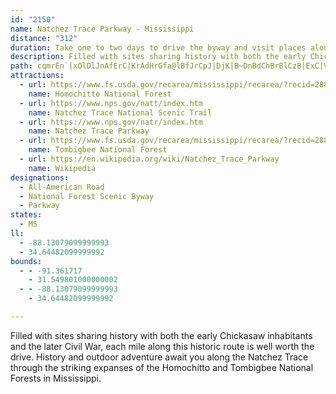 ```yaml
---
id: "2150"
name: Natchez Trace Parkway - Mississippi
distance: "312"
duration: Take one to two days to drive the byway and visit places along the way.
description: Filled with sites sharing history with both the early Chickasaw inhabitants and the later Civil War, each mile along this historic route is well worth the drive. History and outdoor adventure await you along the Natchez Trace through the striking expanses of the Homochitto and Tombigbee National Forests in Mississippi.
path: cqmrEn`|xOlDlJnAfErC|KrAdHrGfa@lBfJrCpJ|DjK|B~DnBdChBrBlCzB|ExC|VfKvGxClC`BhE`EfFjGbEtHvJhXfDhIlFxJdPpWpBzErAxDvAtGnHpg@nBtKxBfI`EnMxDrJhRz`@vFdP|AjGZvBdAzClCxMzEvYvFne@VbDpAhKxAbJtC~K`ArChIjSfDrJlD`QxB|TjF|UhDjMlC~RbCvHtApCrC`E~NrPlEhFx@vAtBtBpDzA|A\~@FpLDhBv@rBTdSiChFD|GIhD\~PhF~TrDpE|BbCzB|BrC`BdDvDtL`B`HnDlJzHtMxCbEvLrNzCfObChH~EzHpCrHrFfKpEfDlFlCbIp@dJLvJC|Yh@tY_EbB?xUzFjNj@hInD|KfMnKpGbBdAr@h@dAlAbA`BfA`Ch@hBvBdI|DtGfUpGbKfNxKbF~CzAtKfEj@TfKbFlAl@jLnLtDjH\v@j@`B`@jAb@zA^|AdAfCx@fBt@tA`ClDn@fA`@`A^hAVbAb@fCLhB^|JNhBZhDVzANpAVvAZ|AxBzIp@~C`@tBRnA\`CRvBTlCHpBFnB@~@@fAAlBOtDSlDk@`Fs@zDg@~BgAlEeAtE}EdZiAzAsBzNi@xBeBhPRdAc@fBm@|IOpGE|P^rLn@rG|AnLvDhM|CtFtElMRpAxBtG|B~FlKjSpExKnB|FlAvCxCvFlCvDbLtNtFhK|FtNrE|WbCnKdAjCxFbQ`BlKlAbPbCzFDp@xBzD`FpEjHvJtCjEfChKhBtQtAlFlCzEhCrCpFjErCtCjCdDtBfDt@dBvBtDdFdFzB~@bE`C|CzEbDzHx@vDn@fIxBdN|C~NdAtGXzB~AfVbC~Q^hEb@tCb@pFPfF`@f`@t@`PH|EPfTq@pV}Crg@HfN~BbM`ErJtCrIrAhMl@zC~BvElBfChAlBzAxD^`B`BfKnBzG~BtF~GzMdEdKxAfEfB`GlCfMx@fFd@bE|@lNn@zFb@~BjErO`AzFtA|Ob@lCnA`EpD~GhBlCtAvCvAhFnA~GtAlD|@~ArKnL`EfFvD`G|E`JzFhNtDpG`EtFhBxD|GjTnNdZxF`NfBfFvDxLrEdRbEzOtDtLtHzTrCtJx@fDn@rCbAlGnA~JlAnHR~@b@pBj@xBlIzTn@hDLbBDfESdEIjHfDpPBxFo@vNTxCPxAJb@dBlGj@nB`@hBb@xC\xDXbFTbBb@zBL^X|@x@hBpAnBfA`BP`@`@z@\fAXrALhAJpABjAC~AGbCCnD@|CH`FBhB@hB@xAE`BMjCOfBgAnIa@lDStBIvBGbCAv@ClCDbDj@pIb@zFTlGnBbQ|ApIj@hB`GjMbEzF`HhP|FfGxEnHjClIhBrG~AnO|AxZxC~PjE~Rz@dCvHlOlA|DdGfNbO|W`BlB`RlKzInH|ApBdC`FzHnShAdBbBbBhBbAbCl@bCz@nBbAbA~@fFfHrBnBhAp@hE~AfEr@fIxBlI`DdLlHfItElBx@pDjAhEdAtDxApAf@|E~BrCdBlEfDbDzC|BdC~D~EpHzKdJpLnCvC|FlFzEfFhE`F`FfHlFxGzCzB`D~AfE`BlCpArIbHrAv@|Ap@~A`@jKjAxGnApEhA|DfBrDzClBdCtCtHh@rEZfHtAdIdAnDvB~EdBfGlB`K^dAn@fAhAtAfB|AnAt@dBn@lEn@bEdApB|@bBhAxArAlAvAtDfG|C`EhRbQ`J`LxFxJlDzHjElHbCtCdDpCjElCn@D|JfFbMfF|OxEb_@pHtSlF~IvCfJlDjLxEhPbIbSxHvYtIbFjAtT~ChEbAdR~FtLrElHvCxCzAtBbAfFzCv@f@XRhDjC|FhFxBvAdApA`HpJ~MtVfFvKvEdIlDnF`FpGfCtCnLtKnJjHlGhElFrCjJlEbOrFnHfBxCj@zE|@zBXpBV`Db@xEhAXFzBX`Gf@zA\`LvClBd@~Bx@rKtEfIjDlBpAxJnFtJdGpCjBtKvHbCjBhEbE~QjO|QpPpNxJ|OtIpOfHpYhMtY`Jvr@zR|`@bO~f@vUpLpGjGpDxWlP`\|UlSnP`KzIlYtT`HtEtTdN~UbMpQzHrNrFjd@vNfHlC`FxB`LjGvGnEvWfTpKfKpHfIlHvIrDlF|EfIfE~HpIdQtIlN~FrI`NpOtE~EnQhO|LfJhP`LrOlIvFfCjLfEpPrEpFdAvMlBnLrAdMlB|FxAzHjC`MvFfUjN`HtEvKfGjIxDzOhFxOvDdNhCnPp@~FE|\mAlJKlKPtMtA|Ev@pG~A~]`LxRtHvi@nVf^nQ|RtKbXvOxRxLzFfDjKvEjJdEVJrJbExEhBxFnBnKxCz@TrD~@~I|A|ATfKz@zK`ArIr@tEl@zFdAz@R`KpCrBv@`IpDhDhBtD`C|AdAdD|BhXjZbC`CzL`IhThKlGjCtPzHvDlCvEfEbBlBhCpDbEtGzInPtKnPdDlErMnNfKxIbHlEzLhGjDxAhQvFvE~@`CZdG^~CKrJm@nUuFlDeA`e@cPzVeFb[aEbc@eDfJQfIb@zFd@vJtBjJdDpFxCbVdQ~LzJna@|a@~YzXbOpLpS`OrOnIjAx@tU`JfF~A~SzC|V~CpNvAr\nBtMb@zQ?bO_@hXqAvKJ~HX`JrA~IvBn@PrBz@dAh@`DfB|B|AvGhEl@^vEnE~GxHpF~GrKhPzJfOfEfGzGzI`J~J`UdSpJjHlHnElRrH~v@nW`J~DbGzDrAj@bHbE`VlPhQtOjK`KxH`IzZx]zH~GpXhTlFnDfTrM`PnI~MfGvKlEpShHn]lJhMrCj]xG|y@tMpj@zEhR`C~YdGlQxElWlIlUbJ~OtH|VfNfKzEnNjEpIlBtN~B|UrAlM^dJt@fK|AjH~AzMbErRrHdOdFzGzApLlB|Hx@dMh@p[JpKZhSxAtJjAdGdA|GzAjPjEzNnFjGrCzJzFlG~DvGfFrItHxN`O`HlJlIbMpIlP|DnIvEhLrApCvBbDXb@tB~CzArBtB|BzEvE`C`Cz@r@fBzAtCtBjBjAzCrBdB~@fCvAdB~@dAf@dDzAfC~@zHbCfJ~B~JxArGp@bIp@lHz@nC\dDb@lFp@nCh@fKvBlKjDTHdFlBpHbDdHlD|@l@lGxDxF`ExJdInFbFvI|In@r@hDjDbFpGvFrH|E|HjCxEzEfJvJtT`D|FxKzQhI`LzRnTfUnTlIlHfFtDnM~GpUzIp^vHxi@~JxNzDlK~D~HlD~DrBxLlHjPfL`N|IbTpL~KpFdQrHzZ`Llh@tVvIxEjLfHnMhJfHtF`I~G|VvVnB`Cj\hb@~d@ps@lSdYrYn\pEhExV`Udn@td@jIjF|GrDzR|LrCrA|bAfi@rTlN|IxG~PnNxMzLlq@tu@~PvQtItI|SxQvYvWnUbUxK~KtPxQpL|MfX|[bRzVjSdYlVd^lR~ZrHrMtJtNdKvLdNzLrFxDlElC|GpD|EzBjE`BbJpCjKzBvHhAnL`AtMXrWP|BLnE^jHdAhEt@`D|@fGfCbHrD`DdChE`ExElGdIzLlDtEfHxHbD`CvExCvF`CrCbA~W`G`ExAx@XjHtE~B|BhE|GdGrNrBrF|C|JhErOx@vDbFdPl@`BlHhPtHbSx@lCpArGlAnJx@rJ^bWXvYhAlLnBvL|B~I~@zCpEfLxD`HlFxItItMvLhOfT|V|HlIlD|CjAvA`K`JfOlLz`@~VhG`FdG`FdPlP~NhMbKfH`GvD`GnCrCdAbD`AfGlAzGbAbHr@lFz@bOdFfDpBbMnIlAjArFjGfCjD|G`L|ChH~ApElDnLxObx@|A~F`CnHjEnJdCjEvClElEfFfFdFbCnBbDzB|ErCrDbBlHhClb@`KrHvBz]tMvUnLjc@tXfXdNhPvG`JzCxOrEl[hHnKdDzS`KlP`LxOhPnEnGh_@rm@tQ`TjOjLvRjLxSpJtPpGhLfE|OlEfTlFrR`EjO~B|V`DlT~@~e@Grf@XrWxAvShCdVxDx\fIfI~DtNnIrHzEd[xTzGpGtSxQjNhO~MfMfHfGtNdL|TtNpk@bZdEpBfXfO~ZlTpJjIzInIpA~@bSnThMtLf\vS~NtGxR`HtMrDv[xJtHrC~PlHfLxF~L`HlN`JdOhL~RfR~FnE`FtG~EpHpHhM`HvNtQjc@pLzVpCnFjLvSrEjHzOvUtIbLdM`OdNfO`L|KxNzMnQ`OrUzP|g@`\hGdFjIbIvJdLjDzEvHtLnQvWvLfPfFzFzLlMzEnEtFxE`E~CxOvJdLdF|FxBbJlCjK~Bx`A`MzKhBhTbErXhHvm@nRd`@zKvSxDdIlAbXjD`LbAnPhA|Y`A`IJzO?p_@Yv`@q@tYHvMZnc@~Bf[zCbQ~B`[nF~NbDzLxCrJlCbSnGfW`KjHdD`YhN|MxH~O`KnShNtK`IzLvJbOpMvGfGdOhOda@nc@nMxMfIbIpMnLlDhCfIzGhQvMfIxF`YbQzPfJnLxFlXnK~UlHv|@|QtXrHdQxFjLhEzOrGbKxEdt@p^xXlK|SbGpUxFbYdEbQ`BvWlA~e@xAfWRhS?jQUrPi@fW_@rH[ru@}Bnc@a@`GDrX`@zTjA`PxA~OxBxFrA`EjAlG`CfHlDhN`KlYtVzJhIvGdFbIzFdKrGhOvI`M~FfMjFnJnDjRfGfXrHtL`EhNzFd@BnM`GbO`IxHtEzMzJlFrEjFrFxF~HhClE`BtCbEfJhE`MvAzFrCzIhDfJ|F`MvClFxEzHlDfFhKlNhKhMvUnWvItKrFrH~IvMxQp[vKzUlCnGlElLvGpRpHpWxFhQfDlIrCdGlDzGrElHfHbKtK`MfJlJvClDzB~CdGbKbF`LvDzKhC`JfDnOfC`P~Dxa@hAxIxB`LhAnElCfIbCfGbEfItBlDvBnCvD|DxCzBxBvArEnBvDjAlEx@nTrAtFp@xFtAjGvBrErBrH`FjEfD|C~C|FlHvGvMpJtTdDlGlBlChMzOhFrFpGtFzK`Irc@|YbKlI`TzQtOnO`HnHvKlMjNhQzMxRtKlQrNxXxSlg@dFxNzDnM`\tpApK~`@dKx_@zKn_@nFhP`JtVdKdWdMbYbRj`@bJbPzIhQzJdTrRjc@dO~[`IrPvGbLbElGzIhLrHfInLzN|GfJpGrKvJvQ|FhLpE~H|E~F|DfEpIzH`LfJ|AzAhBfCjBdEh@pBl@|CXpDTbLRfDx@~EdBrF~BtEzBvCjAhAlBvAhCvAvFfB|D`AzKdBvCp@nBh@hChA`DfBxC`ClGrGrDdFvCnFbEhJbB|ElAhEzArH^dDXtGIzF_AlMK`C@~CLxBx@`Gz@dDfAtCxBzDdA|ArAxA|BnB~EdDtE~Brm@~SpMrFvOxIfGjEhI|GpFlF|ExGvCrE~DfI`DpH|CxItCzJlA~ElC|NnEn]fBtKn@fDdDbM`DzIxApDfFpKxDhG`DlEbI|ItJ~I|IhHdHdFfHnEnNdHfHtCxTfIdRlFpFrAld@lJvJtCpJdE|ErClIhGvEhEbChCtAdB~GbKvHfObBdExAlEnBhJt@tINrIGrJg@`IeBhQwBvPuAvPs@xS_@rU?`Uf@nZZdJhB`\d@pMHrFInOYdHk@nJ}BxWmA~JcFv[iCvQo@dF_@hF_@vGi@|Wi@tNmAjN}@fHQ~CU`IJlINhD|@|HrGr\h@xD~AbQrB|M|CzMrGfS`BrH~AhPn@zElAxG~@lDxG|Rx@zDl@zE`AdOj@zF~@lG~@zEbCxIbEpKfCrFpCpHdBzF|DbPhBlFnBfEbC`ErAhB`HtHfEfFhHpKvEdGlBpBlLjKrCjDlDnFlGlNbDlGpExGvGnHzFzHdCrE`D`ItBlHp@vCj@vB`AjD^fAN`@d@hA|@rBx@`B`A`B|AtBxBhCxAzAtD~C|EdFjAtAlBnCnEhHfAzAnA~A~BfCzAvA|BdBbEbCdAd@v@\b@F\N~HzBxBv@pAr@tAdA~AfBPRXd@^p@FJVp@Vv@Rl@Lh@TpABNHb@XjDFrC?LL`EHdBLhAJbAVvA`@`B^lAZ|@b@bA`@z@Zj@d@x@z@hBzAlD\~@`ArCr@jCl@`CV|@f@|Av@zB`@bAN\`ApBlAxBf@z@`AdBt@|Aj@pAj@rAzF`QbCzEtClExOnQ`DlF~BnG`@hBn@vCz@vEr@~CPp@xBtGrAzClB~CpIjL|BpEnAfDr@~BdArF|AhK~BnKpExObCtL~@`Hn@rGdAdTl@jGrAbHjAxE|@xEb@lDZtD?`THhEXvETnBxApHbA`DxBfJ|DdXhB`H~AzE`F~JfD`IhCbInCdL`C`HfBtD`FvHtDnExErEfGrE`HzD|GlCfIvCj[tJtL`FlGfDhAv@nMdLfPfP|PbS`LbOjG~IbIlMdZpj@bElGrBjCzLnMtPnO|JtJdLxLxKhMzMlQpGtJdFlI~FhKdChFlCpHvCvLtAxJ^tEl@xMj@pQb@de@NxDnAtNlBzLhC|LpEzNpRll@pD|NrAvGhA`IdAhJ|@hL|Chz@~@`NnBbSrBfOhDjRlB~IhB`HrAfFlBnFbJhSxInMl[t[jL|MxGtLjElLhCrIxMfk@`EnLfCfGjElIrZle@vDbJxExOpJfd@vCnL|DlLrD`JzEtJfHzKfHlJlKtK|d@f_@dL`KxJdLzGfJpG~JnUnb@`FtHrDrFpE~Fzc@`h@zEfH~CnFjF`KrC`HnClIbCzI|BhLvFz_@xBbNzF|WpBfIlC|IhNh`@xDpJ`HnN|GpL~MdSvHxJjWrZlLxOrFhJxKtS|HxXnB~J|BpRvBbUfArIl@lD|@zCxC`JjApC`BxCj^zi@xGfMpFhMbCrGvB`HxChLlDrPxChMrAzExDtLzErLbD`HfCzEdRp[`L`VlD|LhBlH^dC|AbM`Gtj@zBfObB`JfHjWjIpXn@vCb@`EbArGnFzj@fCjPt@bDrBfHrEvKlCdFlFfIzGrHzBtBdGxEz[~UhDvCrH`IvGrJpF|J|AlDxVzq@hEzKhMnYvHdOlKlRbPvUlE~FrEhFjE`E|FlEvFjDzKhFf\jL|K`FhEzBbG|DlEpEnCdDbCdEfEzIrFlMnBvDvBbDtAzAzDdDpHrF|H`GxA~AxB|ClB~Dn@pBnAbGbBfJhAjErB`Fx@~AbB`ChCrCnG~EvLhGbGvEfDrDlGnItCrEnG`HjB`BfD|BfEzBzIrDrIlEfCzBhF|FbBtBx@`BdKnVdC~D|DxEtGvGhExDpJrRfEhHrAvAdAn@~JpEfI`Dnj@zVdDfA`[zElGjBjNbGzGrDrGdEdKnElFxAlFp@j`@fGvDrAbGjCdIhGxAvApJ`M|IvJ~MnL~a@vYrRrPzMzNfEfFhH`K~J~O|CfGrF~MjEzN|D|RnDpSbClPnFld@bBpRvAhShA`V`@hKV|NJvMKxSSxNkAlUyF||@GpENtGLrCv@zGrAfGt@jCn@jBtB|ExC`FlBdCdP`RrEhIbCzGbC|FhDtFhD`E`DjCzC`Bf\lLbF~BjC~AzE`EvB`CjObU`ArAbD~CpAjAhR|MrM`I`P`InElB|IxCzJ`CjWdErJtBvEtAtHnCjLzFtJvGrEnDrDpDzI|JnErE~QtOzCxCvDrFjDpHfCrGfHfT|D|M|EfRfFnUbErUNv@`AxEv@nCbAxCTl@R`@r@jAR^RZhA|Av@z@v@p@~@t@h@\x@`@vB~@hBl@rAb@xPvCrQxB~Bf@~IzC`PdHfDlAjCpAhPhJjRlLtFxE~H`IbEzFhIlNlC`ExBbC~GdGpC`BpU`LjClBnDpDdA~AzBhDlB|DvEbI|F~HfHzGnDrCdEtCzJbGbUtK~[hMj]hL|FdAhOpB`JzBjCz@jDhBvJ`G`E`BbDj@nLnA`Id@zIfCdDhB~AdAfEbFfAdB`BhDbIlWtCtFjErEjLtH~AvA~EbGdDzHrGlSpClFhBxCnC`DpDnDvLxI|KxI|LvLvCxA|CjAvG~AfF^nQdClErAvMfFlS`KbItEzNtKrCdChG|GjBjCbDxFnAjCjDvL~AjDdNdRxBdDhItNrG|NnCxInBlEdBdDdF|GtDpDfOjKdJpHtJlJ`ItJvIzL|HtNhIpRhF`PpCtKhCnNx@nIpBb^|@lGjBbHfBpEtFtJlBzDjAfEb@pDJ`FmBvTQvGJjFPxB^jDnChMhInQ`J|OfUt\fJfJxOfHlc@|LbElBvE|FbA|Et@rHNdCd@hCl@rBdAnB|B|BzAjAlF~AbBFdCO|Cq@dEk@fCk@jLBvEf@bGpAhMrFnDh@tCVjBA~Gq@bv@aLvF[hJUdNDjT|B~l@vLrLjBfNxAvRnA`g@tAvWrAxP|B`QjDnPxF`NbIjHjFxE~EfFpEfN~O|IbLzLrQzKvRpFbLdFtJfGdGjNhHtJ|BfJrA~WFhJg@hP_BvCMfHHdEb@tDt@bDbAzCnA|CrBnQ~L`NzLdCzC|K`QzDxE|L|KnIzFlI~HlFlHzAxCxEtLpAfGpBnMz@lDn@dBrBzDpIrJbBxBlFtJxAnEzAfGfAdGp@|Rn@`MlBtLr@xC~AxEhClEjGtFnGzD~GpCpJlEzD~CfBfBbDdElEfJnBfD`BlBlDzBvDpB|Ar@bB`@`C^|DXnIMvHy@dAAfCFrCd@bBl@pBdApGtFdD~BdD`BzGdChEdC`E`E~@~AjBlE`BnFhAbCdAtA|ErEl@v@hA|Bp@pBZdBXfCT`Fb@zCfAdD~@~Ap@x@pAjArAx@|D`BrBjAxC`CnDlD`BjA~Ar@tAZhFh@~Bf@nBl@|CjBlHnHhBvA|ClBlCdChBrBhAlBxClHjB~ChBtBzHxFfEzDbCrClBvC`AbBlBxEvA~FZnCLrGqAzQFfJv@rIx@hE|@~C~BzF`H`Mv@jBz@lCzBzL`CzGbBrCjBzBnC~BhGxD`CxBbAtAjA|BpAbEl@rDb@jHXlCjDhNl@lDVpCPhH]hOFrGTrDf@lDz@dEl@hBp@hBbCtEnHbK`D|FvCbIlC`LfA~CrItPxAlEn@bDn@vFLbF?xNb@zI`AbJnB`K
attractions:
  - url: https://www.fs.usda.gov/recarea/mississippi/recarea/?recid=28865
    name: Homochitto National Forest
  - url: https://www.nps.gov/natt/index.htm
    name: Natchez Trace National Scenic Trail
  - url: https://www.nps.gov/natr/index.htm
    name: Natchez Trace Parkway
  - url: https://www.fs.usda.gov/recarea/mississippi/recarea/?recid=28859
    name: Tombigbee National Forest
  - url: https://en.wikipedia.org/wiki/Natchez_Trace_Parkway
    name: Wikipedia
designations:
  - All-American Road
  - National Forest Scenic Byway
  - Parkway
states:
  - MS
ll:
  - -88.13079099999993
  - 34.64482099999992
bounds:
  - - -91.361717
    - 31.549801000000002
  - - -88.13079099999993
    - 34.64482099999992

---
```


Filled with sites sharing history with both the early Chickasaw inhabitants and the later Civil War, each mile along this historic route is well worth the drive. History and outdoor adventure await you along the Natchez Trace through the striking expanses of the Homochitto and Tombigbee National Forests in Mississippi.
